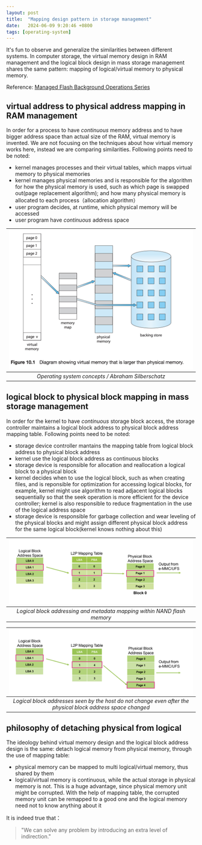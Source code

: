 ```yaml
---
layout: post
title:  "Mapping design pattern in storage management"
date:   2024-06-09 9:20:46 +0800
tags: [operating-system]
---
```


It's fun to observe and generalize the similarities between different systems. In computer storage, the virtual memory design in RAM management and the logical block design in mass storage management shares the same pattern: mapping of logical/virtual memory to physical memory.

Reference: [Managed Flash Background Operations Series](https://americas.kioxia.com/content/dam/kioxia/en-us/business/memory/mlc-nand/asset/KIOXIA_Managed_Flash_BOS_P5_Understanding_L2P_Block_Address_Translation_Tech_Brief.pdf)

## virtual address to physical address mapping in RAM management

In order for a process to have *continuous* memory address and to have bigger address space than actual size of the RAM, virtual memory is invented. We are not focusing on the techniques about how virtual memory works here, instead we are comparing similarities. Following points need to be noted:

- kernel manages processes and their virtual tables, which mapps virtual memory to physical memories
- kernel manages physical memories and is responsible for the algorithm for how the physical memory is used, such as which page is swapped out(page replacement algorithm); and how many physical memory is allocated to each process（allocation algorithm）
- user program decides, at runtime, which physical memory will be accessed
- user program have *continuous* address space

| ![Alt text](/assets/images/virtual_memory.png) | 
|:--:| 
| *Operating system concepts / Abraham Silberschatz* |

## logical block to physical block mapping in mass storage management

In order for the kernel to have *continuous* storage block access, the storage controller maintains a logical block address to physical block address mapping table. Following points need to be noted:

- storage device controller mantains the mapping table from logical block address to physical block address
- kernel use the logical block address as continuous blocks
- storage device is responsible for allocation and reallocation a logical block to a physical block
- kernel decides when to use the logical block, such as when creating files, and is reponsible for optimization for accessing logical blocks, for example, kernel might use algorithm to read adjacent logical blocks sequentially so that the seek operation is more efficient for the device controller; kernel is also responsible to reduce fragmentation in the use of the logical address space
- storage device is responsible for garbage collection and wear leveling of the physical blocks and might assign different physical block address for the same logical block(kernel knows nothing about this)

| ![Alt text](/assets/images/logical_block1.png) | 
|:--:| 
| *Logical block addressing and metadata mapping within NAND flash memory* |

| ![Alt text](/assets/images/logical_block2.png) | 
|:--:| 
| *Logical block addresses seen by the host do not change even after the physical block address space changed* |


## philosophy of detaching physical from logical

The ideology behind virtual memory design and the logical block address design is the same: detach logical memory from physical memory, through the use of mapping table:

- physical memory can be mapped to multi logical/virtual memory, thus shared by them
- logical/virtual memory is continuous, while the actual storage in physical memory is not. This is a huge advantage, since physical memory unit might be corrupted. With the help of mapping table, the corrupted memory unit can be remapped to a good one and the logical memory need not to know anything about it


It is indeed true that：

> "We can solve any problem by introducing an extra level of indirection."

